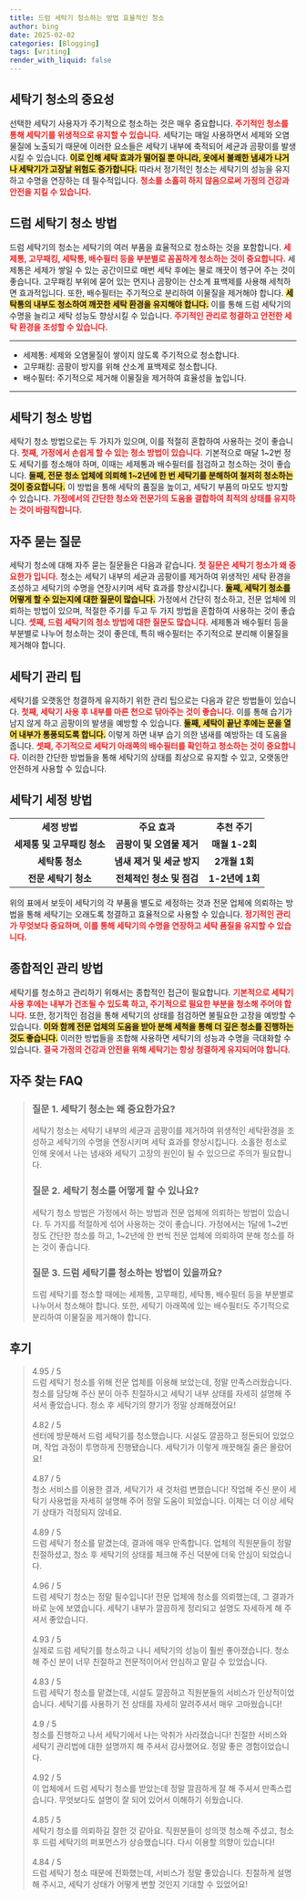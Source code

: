 ```yaml
---
title: 드럼 세탁기 청소하는 방법 효율적인 청소
author: bing
date: 2025-02-02
categories: [Blogging]
tags: [writing]
render_with_liquid: false
---
```



<h2 id='세탁기 청소의 중요성'>세탁기 청소의 중요성</h2>

<p>선택한 세탁기 사용자가 주기적으로 청소하는 것은 매우 중요합니다. <b><span style="color: #ee2323;">주기적인 청소를 통해 세탁기를 위생적으로 유지할 수 있습니다.</span></b> 세탁기는 매일 사용하면서 세제와 오염물질에 노출되기 때문에 이러한 요소들은 세탁기 내부에 축적되어 세균과 곰팡이를 발생시킬 수 있습니다. <b><span style="background-color: #ffe066;">이로 인해 세탁 효과가 떨어질 뿐 아니라, 옷에서 불쾌한 냄새가 나거나 세탁기가 고장날 위험도 증가합니다.</span></b> 따라서 정기적인 청소는 세탁기의 성능을 유지하고 수명을 연장하는 데 필수적입니다. <b><span style="color: #ee2323;">청소를 소홀히 하지 않음으로써 가정의 건강과 안전을 지킬 수 있습니다.</span></b></p>

<h2 id='드럼 세탁기 청소 방법'>드럼 세탁기 청소 방법</h2>

<p>드럼 세탁기의 청소는 세탁기의 여러 부품을 효율적으로 청소하는 것을 포함합니다. <b><span style="color: #ee2323;">세제통, 고무패킹, 세탁통, 배수필터 등을 부분별로 꼼꼼하게 청소하는 것이 중요합니다.</span></b> 세제통은 세제가 쌓일 수 있는 공간이므로 매번 세탁 후에는 물로 깨끗이 헹구어 주는 것이 좋습니다. 고무패킹 부위에 묻어 있는 먼지나 곰팡이는 산소계 표백제를 사용해 세척하면 효과적입니다. 또한, 배수필터는 주기적으로 분리하여 이물질을 제거해야 합니다. <b><span style="background-color: #ffe066;">세탁통의 내부도 청소하여 깨끗한 세탁 환경을 유지해야 합니다.</span></b> 이를 통해 드럼 세탁기의 수명을 늘리고 세탁 성능도 향상시킬 수 있습니다. <b><span style="color: #ee2323;">주기적인 관리로 청결하고 안전한 세탁 환경을 조성할 수 있습니다.</span></b></p>

<hr />

<ul>
    <li>세제통: 세제와 오염물질이 쌓이지 않도록 주기적으로 청소합니다.</li>
    <li>고무패킹: 곰팡이 방지를 위해 산소계 표백제로 청소합니다.</li>
    <li>배수필터: 주기적으로 제거해 이물질을 제거하여 효율성을 높입니다.</li>
</ul>

<hr />

<h2 id='세탁기 청소 방법'>세탁기 청소 방법</h2>

<p>세탁기 청소 방법으로는 두 가지가 있으며, 이를 적절히 혼합하여 사용하는 것이 좋습니다. <b><span style="color: #ee2323;">첫째, 가정에서 손쉽게 할 수 있는 청소 방법이 있습니다.</span></b> 기본적으로 매달 1~2번 정도 세탁기를 청소해야 하며, 이때는 세제통과 배수필터를 점검하고 청소하는 것이 좋습니다. <b><span style="background-color: #ffe066;">둘째, 전문 청소 업체에 의뢰해 1~2년에 한 번 세탁기를 분해하여 철저히 청소하는 것이 중요합니다.</span></b> 이 방법을 통해 세탁의 품질을 높이고, 세탁기 부품의 마모도 방지할 수 있습니다. <b><span style="color: #ee2323;">가정에서의 간단한 청소와 전문가의 도움을 결합하여 최적의 상태를 유지하는 것이 바람직합니다.</span></b></p>

<h2 id='자주 묻는 질문'>자주 묻는 질문</h2>

<p>세탁기 청소에 대해 자주 묻는 질문들은 다음과 같습니다. <b><span style="color: #ee2323;">첫 질문은 세탁기 청소가 왜 중요한가 입니다.</span></b> 청소는 세탁기 내부의 세균과 곰팡이를 제거하여 위생적인 세탁 환경을 조성하고 세탁기의 수명을 연장시키며 세탁 효과를 향상시킵니다. <b><span style="background-color: #ffe066;">둘째, 세탁기 청소를 어떻게 할 수 있는지에 대한 질문이 많습니다.</span></b> 가정에서 간단히 청소하고, 전문 업체에 의뢰하는 방법이 있으며, 적절한 주기를 두고 두 가지 방법을 혼합하여 사용하는 것이 좋습니다. <b><span style="color: #ee2323;">셋째, 드럼 세탁기의 청소 방법에 대한 질문도 많습니다.</span></b> 세제통과 배수필터 등을 부분별로 나누어 청소하는 것이 좋은데, 특히 배수필터는 주기적으로 분리해 이물질을 제거해야 합니다.</p>

<h2 id='세탁기 관리 팁'>세탁기 관리 팁</h2>

<p>세탁기를 오랫동안 청결하게 유지하기 위한 관리 팁으로는 다음과 같은 방법들이 있습니다. <b><span style="color: #ee2323;">첫째, 세탁기 사용 후 내부를 마른 천으로 닦아주는 것이 좋습니다.</span></b> 이를 통해 습기가 남지 않게 하고 곰팡이의 발생을 예방할 수 있습니다. <b><span style="background-color: #ffe066;">둘째, 세탁이 끝난 후에는 문을 열어 내부가 통풍되도록 합니다.</span></b> 이렇게 하면 내부 습기 의한 냄새를 예방하는 데 도움을 줍니다. <b><span style="color: #ee2323;">셋째, 주기적으로 세탁기 아래쪽의 배수필터를 확인하고 청소하는 것이 중요합니다.</span></b> 이러한 간단한 방법들을 통해 세탁기의 상태를 최상으로 유지할 수 있고, 오랫동안 안전하게 사용할 수 있습니다.</p>

<h2 id='세탁기 세정 방법'>세탁기 세정 방법</h2>

<table>
    <tr>
        <td style="text-align: center; height: 17px;"><b>세정 방법</b></td>
        <td style="text-align: center; height: 17px;"><b>주요 효과</b></td>
        <td style="text-align: center; height: 17px;"><b>추천 주기</b></td>
    </tr>
    <tr>
        <td style="text-align: center; height: 17px;"><b>세제통 및 고무패킹 청소</b></td>
        <td style="text-align: center; height: 17px;"><b>곰팡이 및 오염물 제거</b></td>
        <td style="text-align: center; height: 17px;"><b>매월 1-2회</b></td>
    </tr>
    <tr>
        <td style="text-align: center; height: 17px;"><b>세탁통 청소</b></td>
        <td style="text-align: center; height: 17px;"><b>냄새 제거 및 세균 방지</b></td>
        <td style="text-align: center; height: 17px;"><b>2개월 1회</b></td>
    </tr>
    <tr>
        <td style="text-align: center; height: 17px;"><b>전문 세탁기 청소</b></td>
        <td style="text-align: center; height: 17px;"><b>전체적인 청소 및 점검</b></td>
        <td style="text-align: center; height: 17px;"><b>1-2년에 1회</b></td>
    </tr>
</table>

<p>위의 표에서 보듯이 세탁기의 각 부품을 별도로 세정하는 것과 전문 업체에 의뢰하는 방법을 통해 세탁기는 오래도록 청결하고 효율적으로 사용할 수 있습니다. <b><span style="color: #ee2323;">정기적인 관리가 무엇보다 중요하며, 이를 통해 세탁기의 수명을 연장하고 세탁 품질을 유지할 수 있습니다.</span></b></p>

<h2 id='종합적인 관리 방법'>종합적인 관리 방법</h2>

<p>세탁기를 청소하고 관리하기 위해서는 종합적인 접근이 필요합니다. <b><span style="color: #ee2323;">기본적으로 세탁기 사용 후에는 내부가 건조될 수 있도록 하고, 주기적으로 필요한 부분을 청소해 주어야 합니다.</span></b> 또한, 정기적인 점검을 통해 세탁기의 상태를 점검하면 불필요한 고장을 예방할 수 있습니다. <b><span style="background-color: #ffe066;">이와 함께 전문 업체의 도움을 받아 분해 세척을 통해 더 깊은 청소를 진행하는 것도 좋습니다.</span></b> 이러한 방법들을 조합해 사용하면 세탁기의 성능과 수명을 극대화할 수 있습니다. <b><span style="color: #ee2323;">결국 가정의 건강과 안전을 위해 세탁기는 항상 청결하게 유지되어야 합니다.</span></b></p>


<h2 id='자주_찾는_FAQ'>자주 찾는 FAQ</h2>
<div itemscope="" itemtype="https://schema.org/FAQPage"> 
<blockquote> 
<div itemscope="" itemprop="mainEntity" itemtype="https://schema.org/Question"> 
<h3 itemprop="name">질문 1. 세탁기 청소는 왜 중요한가요?</h3> 
<div itemscope="" itemprop="acceptedAnswer" itemtype="https://schema.org/Answer"> 
<span itemprop="text"> 
<p>세탁기 청소는 세탁기 내부의 세균과 곰팡이를 제거하여 위생적인 세탁환경을 조성하고 세탁기의 수명을 연장시키며 세탁 효과를 향상시킵니다. 소홀한 청소로 인해 옷에서 나는 냄새와 세탁기 고장의 원인이 될 수 있으므로 주의가 필요합니다.</p> 
</span> 
</div> 
</div> 
<div itemscope="" itemprop="mainEntity" itemtype="https://schema.org/Question"> 
<h3 itemprop="name">질문 2. 세탁기 청소를 어떻게 할 수 있나요?</h3> 
<div itemscope="" itemprop="acceptedAnswer" itemtype="https://schema.org/Answer"> 
<span itemprop="text"> 
<p>세탁기 청소 방법은 가정에서 하는 방법과 전문 업체에 의뢰하는 방법이 있습니다. 두 가지를 적절하게 섞어 사용하는 것이 좋습니다. 가정에서는 1달에 1~2번 정도 간단한 청소를 하고, 1~2년에 한 번씩 전문 업체에 의뢰하여 분해 청소를 하는 것이 좋습니다.</p> 
</span> 
</div> 
</div> 
<div itemscope="" itemprop="mainEntity" itemtype="https://schema.org/Question"> 
<h3 itemprop="name">질문 3. 드럼 세탁기를 청소하는 방법이 있을까요?</h3> 
<div itemscope="" itemprop="acceptedAnswer" itemtype="https://schema.org/Answer"> 
<span itemprop="text"> 
<p>드럼 세탁기를 청소할 때에는 세제통, 고무패킹, 세탁통, 배수필터 등을 부분별로 나누어서 청소해야 합니다. 또한, 세탁기 아래쪽에 있는 배수필터도 주기적으로 분리하여 이물질을 제거해야 합니다.</p> 
</span> 
</div> 
</div> 
</blockquote> 
</div>
<h2 id='후기'>후기</h2>
<div itemscope itemtype="https://schema.org/Product">
  <blockquote>
  <div itemprop="review" itemscope itemtype="https://schema.org/Review">
      <div itemprop="reviewRating" itemscope itemtype="https://schema.org/Rating"> <span itemprop="ratingValue">4.95</span> / <span itemprop="bestRating">5</span> </div>
      <span itemprop="reviewBody">드럼 세탁기 청소를 위해 전문 업체를 이용해 보았는데, 정말 만족스러웠습니다. 청소를 담당해 주신 분이 아주 친절하시고 세탁기 내부 상태를 자세히 설명해 주셔서 좋았습니다. 청소 후 세탁기의 향기가 정말 상쾌해졌어요!</span>
  </div>
  <br>
  <div itemprop="review" itemscope itemtype="https://schema.org/Review">
      <div itemprop="reviewRating" itemscope itemtype="https://schema.org/Rating"> <span itemprop="ratingValue">4.82</span> / <span itemprop="bestRating">5</span> </div>
      <span itemprop="reviewBody">센터에 방문해서 드럼 세탁기를 청소했습니다. 시설도 깔끔하고 정돈되어 있었으며, 작업 과정이 투명하게 진행됐습니다. 세탁기가 이렇게 깨끗해질 줄은 몰랐어요!</span>
  </div>
  <br>
  <div itemprop="review" itemscope itemtype="https://schema.org/Review">
      <div itemprop="reviewRating" itemscope itemtype="https://schema.org/Rating"> <span itemprop="ratingValue">4.87</span> / <span itemprop="bestRating">5</span> </div>
      <span itemprop="reviewBody">청소 서비스를 이용한 결과, 세탁기가 새 것처럼 변했습니다! 작업해 주신 분이 세탁기 사용법을 자세히 설명해 주어 정말 도움이 되었습니다. 이제는 더 이상 세탁기 상태가 걱정되지 않네요.</span>
  </div>
  <br>
  <div itemprop="review" itemscope itemtype="https://schema.org/Review">
      <div itemprop="reviewRating" itemscope itemtype="https://schema.org/Rating"> <span itemprop="ratingValue">4.89</span> / <span itemprop="bestRating">5</span> </div>
      <span itemprop="reviewBody">드럼 세탁기 청소를 맡겼는데, 결과에 매우 만족합니다. 업체의 직원분들이 정말 친절하셨고, 청소 후 세탁기의 상태를 체크해 주신 덕분에 더욱 안심이 되었습니다.</span>
  </div>
  <br>
  <div itemprop="review" itemscope itemtype="https://schema.org/Review">
      <div itemprop="reviewRating" itemscope itemtype="https://schema.org/Rating"> <span itemprop="ratingValue">4.96</span> / <span itemprop="bestRating">5</span> </div>
      <span itemprop="reviewBody">드럼 세탁기 청소는 정말 필수입니다! 전문 업체에 청소를 의뢰했는데, 그 결과가 바로 눈에 보였습니다. 세탁기 내부가 깔끔하게 정리되고 설명도 자세하게 해 주셔서 좋았습니다.</span>
  </div>
  <br>
  <div itemprop="review" itemscope itemtype="https://schema.org/Review">
      <div itemprop="reviewRating" itemscope itemtype="https://schema.org/Rating"> <span itemprop="ratingValue">4.93</span> / <span itemprop="bestRating">5</span> </div>
      <span itemprop="reviewBody">실제로 드럼 세탁기를 청소하고 나니 세탁기의 성능이 훨씬 좋아졌습니다. 청소해 주신 분이 너무 친절하고 전문적이어서 안심하고 맡길 수 있었습니다.</span>
  </div>
  <br>
  <div itemprop="review" itemscope itemtype="https://schema.org/Review">
      <div itemprop="reviewRating" itemscope itemtype="https://schema.org/Rating"> <span itemprop="ratingValue">4.83</span> / <span itemprop="bestRating">5</span> </div>
      <span itemprop="reviewBody">드럼 세탁기 청소를 맡겼는데, 시설도 깔끔하고 직원분들의 서비스가 인상적이었습니다. 세탁기를 사용하기 전 상태를 자세히 알려주셔서 매우 고마웠습니다!</span>
  </div>
  <br>
  <div itemprop="review" itemscope itemtype="https://schema.org/Review">
      <div itemprop="reviewRating" itemscope itemtype="https://schema.org/Rating"> <span itemprop="ratingValue">4.9</span> / <span itemprop="bestRating">5</span> </div>
      <span itemprop="reviewBody">청소를 진행하고 나서 세탁기에서 나는 악취가 사라졌습니다! 친절한 서비스와 세탁기 관리법에 대한 설명까지 해 주셔서 감사했어요. 정말 좋은 경험이었습니다.</span>
  </div>
  <br>
  <div itemprop="review" itemscope itemtype="https://schema.org/Review">
      <div itemprop="reviewRating" itemscope itemtype="https://schema.org/Rating"> <span itemprop="ratingValue">4.92</span> / <span itemprop="bestRating">5</span> </div>
      <span itemprop="reviewBody">이 업체에서 드럼 세탁기 청소를 받았는데 정말 깔끔하게 잘 해 주셔서 만족스럽습니다. 무엇보다도 설명이 잘 되어 있어서 이해하기 쉬웠습니다.</span>
  </div>
  <br>
  <div itemprop="review" itemscope itemtype="https://schema.org/Review">
      <div itemprop="reviewRating" itemscope itemtype="https://schema.org/Rating"> <span itemprop="ratingValue">4.85</span> / <span itemprop="bestRating">5</span> </div>
      <span itemprop="reviewBody">세탁기 청소를 의뢰하길 잘한 것 같아요. 직원분들이 성의껏 청소해 주셨고, 청소 후 드럼 세탁기의 퍼포먼스가 상승했습니다. 다시 이용할 의향이 있습니다!</span>
  </div>
  <br>
  <div itemprop="review" itemscope itemtype="https://schema.org/Review">
      <div itemprop="reviewRating" itemscope itemtype="https://schema.org/Rating"> <span itemprop="ratingValue">4.84</span> / <span itemprop="bestRating">5</span> </div>
      <span itemprop="reviewBody">드럼 세탁기 청소 때문에 전화했는데, 서비스가 정말 좋았습니다. 친절하게 설명해 주시고, 세탁기 상태가 어떻게 변할 것인지 기대할 수 있었어요!</span>
  </div>
  </blockquote>
</div>
